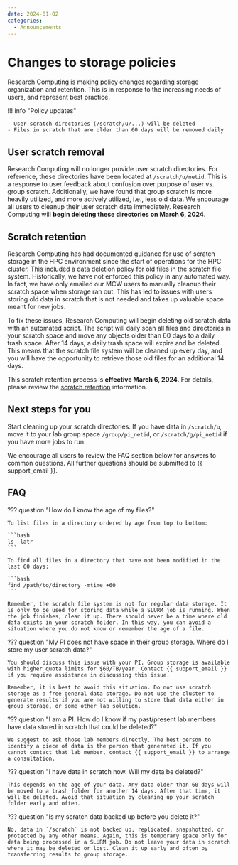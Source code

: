 ```yaml
---
date: 2024-01-02
categories:
  - Announcements
---
```


# Changes to storage policies

Research Computing is making policy changes regarding storage organization and retention. This is in response to the increasing needs of users, and represent best practice.

!!! info "Policy updates"

    - User scratch directories (/scratch/u/...) will be deleted
    - Files in scratch that are older than 60 days will be removed daily

<!-- more -->

## User scratch removal

Research Computing will no longer provide user scratch directories. For reference, these directories have been located at `/scratch/u/netid`. This is a response to user feedback about confusion over purpose of user vs. group scratch. Additionally, we have found that group scratch is more heavily utilized, and more actively utilized, i.e., less old data. We encourage all users to cleanup their user scratch data immediately. Research Computing will **begin deleting these directories on March 6, 2024**.

## Scratch retention

Research Computing has had documented guidance for use of scratch storage in the HPC environment since the start of operations for the HPC cluster. This included a data deletion policy for old files in the scratch file system. Historically, we have not enforced this policy in any automated way. In fact, we have only emailed our MCW users to manually cleanup their scratch space when storage ran out. This has led to issues with users storing old data in scratch that is not needed and takes up valuable space meant for new jobs.

To fix these issues, Research Computing will begin deleting old scratch data with an automated script. The script will daily scan all files and directories in your scratch space and move any objects older than 60 days to a daily trash space. After 14 days, a daily trash space will expire and be deleted. This means that the scratch file system will be cleaned up every day, and you will have the opportunity to retrieve those old files for an additional 14 days.

This scratch retention process is **effective March 6, 2024**. For details, please review the [scratch retention](../../storage/rcc-storage.md#retention) information.

## Next steps for you

Start cleaning up your scratch directories. If you have data in `/scratch/u`, move it to your lab group space `/group/pi_netid`, or `/scratch/g/pi_netid` if you have more jobs to run.

We encourage all users to review the FAQ section below for answers to common questions. All further questions should be submitted to {{ support_email }}.

## FAQ

??? question "How do I know the age of my files?"

    To list files in a directory ordered by age from top to bottom:

    ```bash
    ls -latr
    ```

    To find all files in a directory that have not been modified in the last 60 days:

    ```bash
    find /path/to/directory -mtime +60 
    ```

    Remember, the scratch file system is not for regular data storage. It is only to be used for storing data while a SLURM job is running. When the job finishes, clean it up. There should never be a time where old data exists in your scratch folder. In this way, you can avoid a situation where you do not know or remember the age of a file.

??? question "My PI does not have space in their group storage. Where do I store my user scratch data?"

    You should discuss this issue with your PI. Group storage is available with higher quota limits for $60/TB/year. Contact {{ support_email }} if you require assistance in discussing this issue.

    Remember, it is best to avoid this situation. Do not use scratch storage as a free general data storage. Do not use the cluster to generate results if you are not willing to store that data either in group storage, or some other lab solution.

??? question "I am a PI. How do I know if my past/present lab members have data stored in scratch that could be deleted?"

    We suggest to ask those lab members directly. The best person to identify a piece of data is the person that generated it. If you cannot contact that lab member, contact {{ support_email }} to arrange a consultation.

??? question "I have data in scratch now. Will my data be deleted?"

    This depends on the age of your data. Any data older than 60 days will be moved to a trash folder for another 14 days. After that time, it will be deleted. Avoid that situation by cleaning up your scratch folder early and often.

??? question "Is my scratch data backed up before you delete it?"

    No, data in `/scratch` is not backed up, replicated, snapshotted, or protected by any other means. Again, this is temporary space only for data being processed in a SLURM job. Do not leave your data in scratch where it may be deleted or lost. Clean it up early and often by transferring results to group storage.
